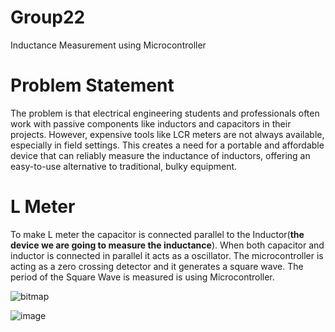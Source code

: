 # Group22
Inductance Measurement using Microcontroller
# Problem Statement
The problem is that electrical engineering students and professionals often work with passive components like inductors and capacitors in their projects. However, expensive tools like LCR meters are not always available, especially in field settings. This creates a need for a portable and affordable device that can reliably measure the inductance of inductors, offering an easy-to-use alternative to traditional, bulky equipment.

# L Meter

To make L meter the capacitor is connected parallel to the Inductor(**the device we are going to measure the inductance**). When both capacitor and inductor is connected in parallel it acts as a oscillator. The microcontroller is acting as a zero crossing detector and it generates a square wave. The period of the Square Wave is measured is using Microcontroller.

![bitmap](https://github.com/user-attachments/assets/062a40f3-9918-4716-a871-ddcdec9b6fb2)


![image](https://github.com/user-attachments/assets/8ae24fb6-8ca1-418c-ac52-9afa4e0523a3)




